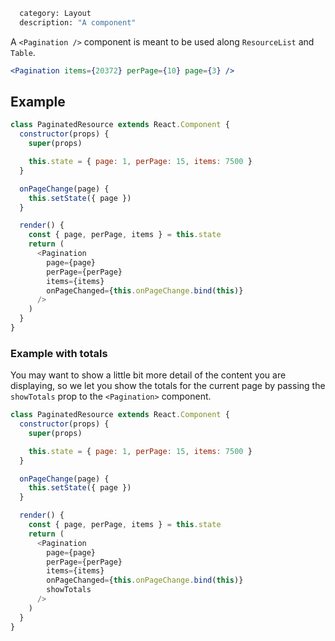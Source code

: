 ```meta
  category: Layout
  description: "A component"
```

A `<Pagination />` component is meant to be used along `ResourceList` and `Table`.

```jsx
<Pagination items={20372} perPage={10} page={3} />
```

## Example

```js
class PaginatedResource extends React.Component {
  constructor(props) {
    super(props)

    this.state = { page: 1, perPage: 15, items: 7500 }
  }

  onPageChange(page) {
    this.setState({ page })
  }

  render() {
    const { page, perPage, items } = this.state
    return (
      <Pagination
        page={page}
        perPage={perPage}
        items={items}
        onPageChanged={this.onPageChange.bind(this)}
      />
    )
  }
}
```

### Example with totals

You may want to show a little bit more detail of the content you are
displaying, so we let you show the totals for the current page by passing the `showTotals`
prop to the `<Pagination>` component.

```js
class PaginatedResource extends React.Component {
  constructor(props) {
    super(props)

    this.state = { page: 1, perPage: 15, items: 7500 }
  }

  onPageChange(page) {
    this.setState({ page })
  }

  render() {
    const { page, perPage, items } = this.state
    return (
      <Pagination
        page={page}
        perPage={perPage}
        items={items}
        onPageChanged={this.onPageChange.bind(this)}
        showTotals
      />
    )
  }
}
```
